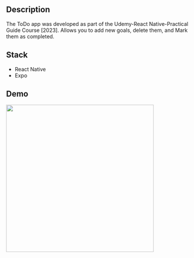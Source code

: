 ## Description 
The ToDo app was developed as part of the Udemy-React Native-Practical Guide Course [2023]. Allows you to add new goals, delete them, and Mark them as completed.

## Stack
- React Native
- Expo

## Demo
<img src="https://github.com/andrii-tantsiura/MyGoals/assets/67781750/5c2b7317-9d83-4ff6-9bb1-6be5a317f64d)" width="400" />
